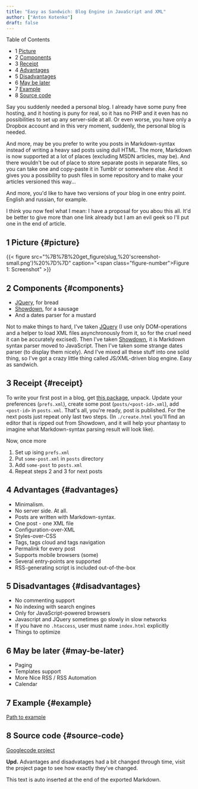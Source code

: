 ```yaml
---
title: "Easy as Sandwich: Blog Engine in JavaScript and XML"
author: ["Anton Kotenko"]
draft: false
---
```


<div class="ox-hugo-toc toc has-section-numbers">

<div class="heading">Table of Contents</div>

- <span class="section-num">1</span> [Picture](#picture)
- <span class="section-num">2</span> [Components](#components)
- <span class="section-num">3</span> [Receipt](#receipt)
- <span class="section-num">4</span> [Advantages](#advantages)
- <span class="section-num">5</span> [Disadvantages](#disadvantages)
- <span class="section-num">6</span> [May be later](#may-be-later)
- <span class="section-num">7</span> [Example](#example)
- <span class="section-num">8</span> [Source code](#source-code)

</div>
<!--endtoc-->

Say you suddenly needed a personal blog. I already have some puny free hosting, and it hosting is puny for real, so it has no PHP and it even has no possibilities to set up any server-side at all. Or even worse, you have only a Dropbox account and in this very moment, suddenly, the personal blog is needed.

And more, may be you prefer to write you posts in Markdown-syntax instead of writing a heavy sad posts using dull HTML. The more, Markdown is now supported at a lot of places (excluding MSDN articles, may be). And there wouldn't be out of place to store separate posts in separate files, so you can take one and copy-paste it in Tumblr or somewhere else. And it gives you a possibility to push files in some repository and to make your articles versioned this way...

And more, you'd like to have two versions of your blog in one entry point. English and russian, for example.

I think you now feel what I mean: I have a proposal for you abou this all. It'd be better to give more than one link already but I am an evil geek so I'll put one in the end of article.


## <span class="section-num">1</span> Picture {#picture}

{{< figure src="%7B%7B%20get_figure(slug,%20'screenshot-small.png')%20%7D%7D" caption="<span class=\"figure-number\">Figure 1: </span>Screenshot" >}}


## <span class="section-num">2</span> Components {#components}

-   [JQuery](http://jquery.com), for bread
-   [Showdown](http://www.attacklab.net/showdown/), for a sausage
-   And a dates parser for a mustard

Not to make things to hard, I've taken [JQuery](http://jquery.com) (I use only DOM-operations and a helper to load XML files asynchronously from it, so for the cruel need it can be accurately excised). Then I've taken [Showdown](http://www.attacklab.net/showdown/), it is Markdown syntax parser moved to JavaScript. Then I've taken some strange dates parser (to display them nicely). And I've mixed all these stuff into one solid thing, so I've got a crazy little thing called JS/XML-driven blog engine. Easy as sandwich.


## <span class="section-num">3</span> Receipt {#receipt}

To write your first post in a blog, get [this package](http://code.google.com/p/showdown-blog/downloads/detail?name=swblog.zip), unpack. Update your preferences (`prefs.xml`), create some post (`posts/<post-id>.xml`), add `<post-id>` in `posts.xml`. That's all, you're ready, post is published. For the next posts just repeat only last two steps. (In `./create.html` you'll find an editor that is ripped out from Showdown, and it will help your phantasy to imagine what Markdown-syntax parsing result will look like).

Now, once more

1.  Set up ising `prefs.xml`
2.  Put `some-post.xml` in `posts` directory
3.  Add `some-post` to `posts.xml`
4.  Repeat steps 2 and 3 for next posts


## <span class="section-num">4</span> Advantages {#advantages}

-   Minimalism.
-   No server side. At all.
-   Posts are written with Markdown-syntax.
-   One post - one XML file
-   Configuration-over-XML
-   Styles-over-CSS
-   Tags, tags cloud and tags navigation
-   Permalink for every post
-   Supports mobile browsers (some)
-   Several entry-points are supported
-   RSS-generating script is included out-of-the-box


## <span class="section-num">5</span> Disadvantages {#disadvantages}

-   No commenting support
-   No indexing with search engines
-   Only for JavaScript-powered browsers
-   Javascript and JQuery sometimes go slowly in slow networks
-   If you have no `.htaccess`, user must name `index.html` explicitly
-   Things to optimize


## <span class="section-num">6</span> May be later {#may-be-later}

-   Paging
-   Templates support
-   More Nice RSS / RSS Automation
-   Calendar


## <span class="section-num">7</span> Example {#example}

[Path to example](http://showdown-blog.googlecode.com/hg/index.html)


## <span class="section-num">8</span> Source code {#source-code}

[Googlecode project](http://showdown-blog.googlecode.com/)

**Upd.** Advantages and disadvatages had a bit changed through time, visit the project page to see how exactly they've changed.


This text is auto inserted at the end of the exported Markdown.
